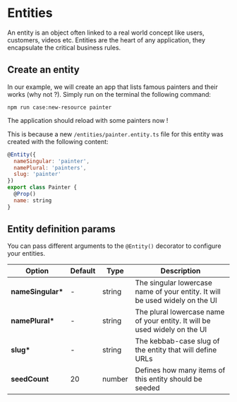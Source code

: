 # Entities

An entity is an object often linked to a real world concept like users, customers, videos etc. Entities are the heart of any application, they encapsulate the critical business rules.

## Create an entity

In our example, we will create an app that lists famous painters and their works (why not ?). Simply run on the terminal the following command:

```
npm run case:new-resource painter
```

The application should reload with some painters now !

This is because a new `/entities/painter.entity.ts` file for this entity was created with the following content:

```js
@Entity({
  nameSingular: 'painter',
  namePlural: 'painters',
  slug: 'painter'
})
export class Painter {
  @Prop()
  name: string
}
```

## Entity definition params

You can pass different arguments to the `@Entity()` decorator to configure your entities.

| Option             | Default | Type   | Description                                                                  |
| ------------------ | ------- | ------ | ---------------------------------------------------------------------------- |
| **nameSingular\*** | -       | string | The singular lowercase name of your entity. It will be used widely on the UI |
| **namePlural\***   | -       | string | The plural lowercase name of your entity. It will be used widely on the UI   |
| **slug\***         | -       | string | The kebbab-case slug of the entity that will define URLs                     |
| **seedCount**      | 20      | number | Defines how many items of this entity should be seeded                       |
